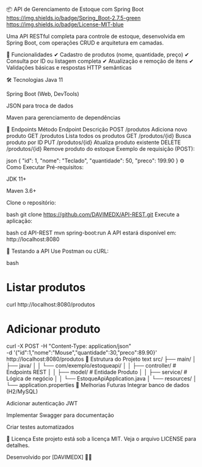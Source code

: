 📦 API de Gerenciamento de Estoque com Spring Boot
https://img.shields.io/badge/Spring_Boot-2.7.5-green
https://img.shields.io/badge/License-MIT-blue

Uma API RESTful completa para controle de estoque, desenvolvida em Spring Boot, com operações CRUD e arquitetura em camadas.

🚀 Funcionalidades
✔ Cadastro de produtos (nome, quantidade, preço)
✔ Consulta por ID ou listagem completa
✔ Atualização e remoção de itens
✔ Validações básicas e respostas HTTP semânticas

🛠 Tecnologias
Java 11

Spring Boot (Web, DevTools)

JSON para troca de dados

Maven para gerenciamento de dependências

🔌 Endpoints
Método	Endpoint	Descrição
POST	/produtos	Adiciona novo produto
GET	/produtos	Lista todos os produtos
GET	/produtos/{id}	Busca produto por ID
PUT	/produtos/{id}	Atualiza produto existente
DELETE	/produtos/{id}	Remove produto do estoque
Exemplo de requisição (POST):

json
{
    "id": 1,
    "nome": "Teclado",
    "quantidade": 50,
    "preco": 199.90
}
⚙️ Como Executar
Pré-requisitos:

JDK 11+

Maven 3.6+

Clone o repositório:

bash
git clone https://github.com/DAVIMEDX/API-REST.git
Execute a aplicação:

bash
cd API-REST
mvn spring-boot:run
A API estará disponível em: http://localhost:8080

🧪 Testando a API
Use Postman ou cURL:

bash
# Listar produtos
curl http://localhost:8080/produtos

# Adicionar produto
curl -X POST -H "Content-Type: application/json" \
-d '{"id":1,"nome":"Mouse","quantidade":30,"preco":89.90}' \
http://localhost:8080/produtos
📂 Estrutura do Projeto
text
src/
├── main/
│   ├── java/
│   │   └── com/exemplo/estoqueapi/
│   │       ├── controller/  # Endpoints REST
│   │       ├── model/       # Entidade Produto
│   │       ├── service/     # Lógica de negócio
│   │       └── EstoqueApiApplication.java
│   └── resources/
│       └── application.properties
📌 Melhorias Futuras
Integrar banco de dados (H2/MySQL)

Adicionar autenticação JWT

Implementar Swagger para documentação

Criar testes automatizados

📜 Licença
Este projeto está sob a licença MIT. Veja o arquivo LICENSE para detalhes.

Desenvolvido por [DAVIMEDX] 👨‍💻

